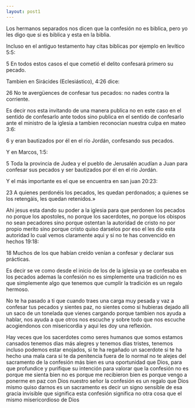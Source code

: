 ```yaml
---
layout: post1
---
```


Los hermanos separados nos dicen que la confesión no es biblica, pero yo les digo que si es biblica y esta en la biblia.

Incluso en el antiguo testamento hay citas biblicas por ejemplo en levítico 5:5:

5 En todos estos casos el que cometió el delito confesará primero su pecado.

Tambien en Sirácides (Eclesiástico), 4:26 dice:

26 No te avergüences de confesar tus pecados: no nades contra la corriente.

Es decir nos esta invitando de una manera publica  no en este caso en el sentido de confesarlo ante todos sino publica en el sentido de confesarlo ante el ministro de la iglesia a tambien reconocian nuestra culpa en mateo 3:6:

6 y eran bautizados por él en el río Jordán, confesando sus pecados.

Y en  Marcos, 1:5:

5 Toda la provincia de Judea y el pueblo de Jerusalén acudían a Juan para confesar sus pecados y ser bautizados por él en el río Jordán.

Y el más importante es el que se encuentra en san juan 20:23:

23 A quienes perdonéis los pecados, les quedan perdonados; a quienes se los retengáis, les quedan retenidos.»

Ahi jesus esta dando su poder a la iglesia para que perdonen los pecados no porque los apostoles, no porque los sacerdotes, no porque los obispos no sean pecadores sino porque ostentan la autoridad de cristo no por propio merito sino porque cristo quiso darselos por eso el les dio esta autoridad lo cual vemos claramente aqui y si no te has convencido en hechos 19:18:

18 Muchos de los que habían creído venían a confesar y declarar sus prácticas.

Es decir se ve como desde el inicio de los de la iglesia ya se confesaba en los pecados ademas la confesión no es simplemente una tradición no es que simplemente algo que tenemos que cumplir la tradición es un regalo hermoso.

No te ha pasado a ti que cuando traes una carga muy pesada y vaz a confesar tus pecados y sientes paz, no sientes como si hubieras dejado alli un saco de un tonelada que vienes cargando porque tambien nos ayuda a hablar, nos ayuda a que otros nos escuche y sobre todo que nos escuche acogiendonos con misericordia y aqui les doy una reflexión.

Hay veces que los sacerdotes como seres humanos que somos estamos cansados tenemos dias más alegres y tenemos dias tristes, tenemos incluso podemos estar enojados, si te ha regañado un sacerdote si te ha hecho una mala cara si te da penitencia fuera de lo normal no te alejes del sacramento de la confesión más bien es una oportunidad que Dios, para que profundice  y purifique su intención para valorar que la confesión no es porque me sienta bien no es porque me recibieron bien es porque vengo a ponerme en paz con Dios nuestro señor la confesión es un regalo que Dios mismo quiso darnos es un sacramento es decir un signo sensible de esa gracia invisible que significa esta confesión significa no otra cosa que el mismo misericordioso de Dios
